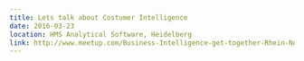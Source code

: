 ```yaml
---
title: Lets talk about Costumer Intelligence
date: 2016-03-23
location: HMS Analytical Software, Heidelberg
link: http://www.meetup.com/Business-Intelligence-get-together-Rhein-Neckar/events/229338034/
---
```

